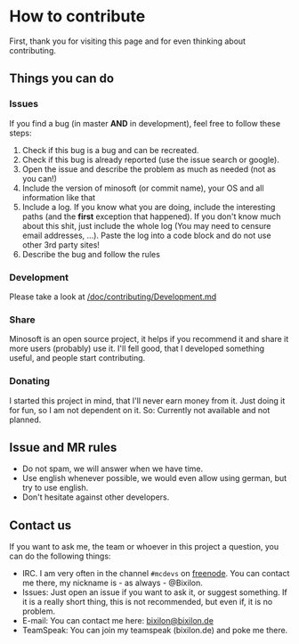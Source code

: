 # How to contribute

First, thank you for visiting this page and for even thinking about contributing.

## Things you can do

### Issues
If you find a bug (in master **AND** in development), feel free to follow these steps:
1. Check if this bug is a bug and can be recreated.
2. Check if this bug is already reported (use the issue search or google).
3. Open the issue and describe the problem as much as needed (not as you can!)
4. Include the version of minosoft (or commit name), your OS and all information like that
5. Include a log. If you know what you are doing, include the interesting paths (and the **first** exception that happened).
If you don't know much about this shit, just include the whole log (You may need to censure email addresses, ...). Paste the log into a code block and do not use other 3rd party sites!
6. Describe the bug and follow the rules

### Development
Please take a look at [/doc/contributing/Development.md](doc/contributing/Development.md)

### Share
Minosoft is an open source project, it helps if you recommend it and share it more users (probably) use it. I'll fell good,
that I developed something useful, and people start contributing.

### Donating

I started this project in mind, that I'll never earn money from it. Just doing it for fun, so I am not dependent on it. So: Currently not available and not planned.

## Issue and MR rules
- Do not spam, we will answer when we have time.
- Use english whenever possible, we would even allow using german, but try to use english.
- Don't hesitate against other developers.

## Contact us

If you want to ask me, the team or whoever in this project a question, you can do the following things:
 - IRC. I am very often in the channel `#mcdevs` on [freenode](https://freenode.net/). You can contact me there, my nickname is - as always - @Bixilon.
 - Issues: Just open an issue if you want to ask it, or suggest something. If it is a really short thing, this is not recommended, but even if, it is no problem.
 - E-mail: You can contact me here: [bixilon@bixilon.de](mailto:bixilon@bixilon.de)
 - TeamSpeak: You can join my teamspeak (bixilon.de) and poke me there.


